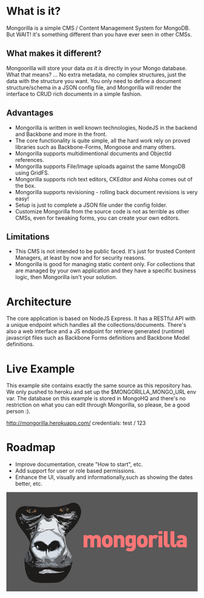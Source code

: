 # What is it?
Mongorilla is a simple CMS / Content Management System for MongoDB. But WAIT! it's something different than you have ever seen in other CMSs.

## What makes it different?
Mongoorilla will store your data *as it is* directly in your Mongo database.
What that means? ... No extra metadata, no complex structures, just the data with the structure you want.
You only need to define a document structure/schema in a JSON config file, and Mongorilla will render the interface to CRUD rich documents in a simple fashion.

## Advantages
* Mongorilla is written in well known technologies, NodeJS in the backend and Backbone and more in the front.
* The core functionality is quite simple, all the hard work rely on proved libraries such as Backbone-Forms, Mongoose and many others.
* Mongorilla supports multidimentional documents and ObjectId references.
* Mongorilla supports File/Image uploads against the same MongoDB using GridFS.
* Mongorilla supports rich text editors, CKEditor and Aloha comes out of the box.
* Mongorilla supports revisioning - rolling back document revisions is very easy!
* Setup is just to complete a JSON file under the config folder.
* Customize Mongorilla from the source code is not as terrible as other CMSs, even for tweaking forms, you can create your own editors.

## Limitations
* This CMS is not intended to be public faced. It's just for trusted Content Managers, at least by now and for security reasons.
* Mongorilla is good for managing static content only.  For collections that are managed by your own application and they have a specific business logic, then Mongorilla isn't your solution.

# Architecture
The core application is based on NodeJS Express.  It has a RESTful API with a unique endpoint which handles all the collections/documents.
There's also a web interface and a JS endpoint for retrieve generated (runtime) javascript files such as Backbone Forms definitions and Backbone Model definitions.

# Live Example
This example site contains exactly the same source as this repository has.  We only pushed to heroku and set up the $MONGORILLA_MONGO_URL env var.
The database on this example is stored in MongoHQ and there's no restriction on what you can edit through Mongorilla, so please, be a good person :).

http://mongorilla.herokuapp.com/
credentials: test / 123

# Roadmap
* Improve documentation, create "How to start", etc.
* Add support for user or role based permissions.
* Enhance the UI, visually and informationally,such as showing the dates better, etc.

![Logo](public/images/logo.jpg)
